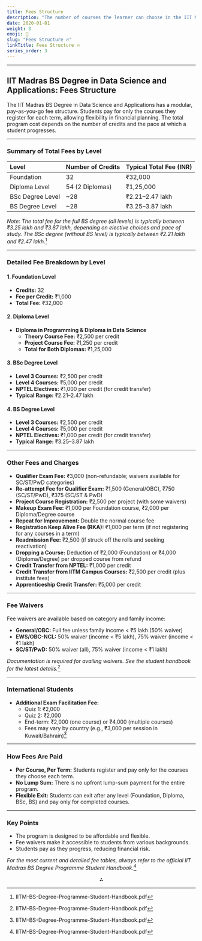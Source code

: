 ```yaml
---
title: Fees Structure
description: "The number of courses the learner can choose in the IIT Madras BS in Data Science and Applications."
date: 2020-01-01
weight: 3
emoji: 💸
slug: "Fees Structure 🔥"
linkTitle: Fees Structure 🔥
series_order: 3
---
```


---

## IIT Madras BS Degree in Data Science and Applications: Fees Structure

The IIT Madras BS Degree in Data Science and Applications has a modular, pay-as-you-go fee structure. Students pay for only the courses they register for each term, allowing flexibility in financial planning. The total program cost depends on the number of credits and the pace at which a student progresses.

---

### **Summary of Total Fees by Level**

| Level | Number of Credits | Typical Total Fee (INR) |
| :-- | :-- | :-- |
| Foundation | 32 | ₹32,000 |
| Diploma Level | 54 (2 Diplomas) | ₹1,25,000 |
| BSc Degree Level | ~28 | ₹2.21–2.47 lakh |
| BS Degree Level | ~28 | ₹3.25–3.87 lakh |

*Note: The total fee for the full BS degree (all levels) is typically between ₹3.25 lakh and ₹3.87 lakh, depending on elective choices and pace of study. The BSc degree (without BS level) is typically between ₹2.21 lakh and ₹2.47 lakh.*[^1]

---

### **Detailed Fee Breakdown by Level**

#### **1. Foundation Level**

- **Credits:** 32
- **Fee per Credit:** ₹1,000
- **Total Fee:** ₹32,000


#### **2. Diploma Level**

- **Diploma in Programming \& Diploma in Data Science**
    - **Theory Course Fee:** ₹2,500 per credit
    - **Project Course Fee:** ₹1,250 per credit
    - **Total for Both Diplomas:** ₹1,25,000


#### **3. BSc Degree Level**

- **Level 3 Courses:** ₹2,500 per credit
- **Level 4 Courses:** ₹5,000 per credit
- **NPTEL Electives:** ₹1,000 per credit (for credit transfer)
- **Typical Range:** ₹2.21–2.47 lakh


#### **4. BS Degree Level**

- **Level 3 Courses:** ₹2,500 per credit
- **Level 4 Courses:** ₹5,000 per credit
- **NPTEL Electives:** ₹1,000 per credit (for credit transfer)
- **Typical Range:** ₹3.25–3.87 lakh

---

### **Other Fees and Charges**

- **Qualifier Exam Fee:** ₹3,000 (non-refundable; waivers available for SC/ST/PwD categories)
- **Re-attempt Fee for Qualifier Exam:** ₹1,500 (General/OBC), ₹750 (SC/ST/PwD), ₹375 (SC/ST \& PwD)
- **Project Course Registration:** ₹2,500 per project (with some waivers)
- **Makeup Exam Fee:** ₹1,000 per Foundation course, ₹2,000 per Diploma/Degree course
- **Repeat for Improvement:** Double the normal course fee
- **Registration Keep Alive Fee (RKA):** ₹1,000 per term (if not registering for any courses in a term)
- **Readmission Fee:** ₹2,500 (if struck off the rolls and seeking reactivation)
- **Dropping a Course:** Deduction of ₹2,000 (Foundation) or ₹4,000 (Diploma/Degree) per dropped course from refund
- **Credit Transfer from NPTEL:** ₹1,000 per credit
- **Credit Transfer from IITM Campus Courses:** ₹2,500 per credit (plus institute fees)
- **Apprenticeship Credit Transfer:** ₹5,000 per credit

---

### **Fee Waivers**

Fee waivers are available based on category and family income:

- **General/OBC:** Full fee unless family income < ₹5 lakh (50% waiver)
- **EWS/OBC-NCL:** 50% waiver (income < ₹5 lakh), 75% waiver (income < ₹1 lakh)
- **SC/ST/PwD:** 50% waiver (all), 75% waiver (income < ₹1 lakh)

*Documentation is required for availing waivers. See the student handbook for the latest details.*[^1]

---

### **International Students**

- **Additional Exam Facilitation Fee:**
    - Quiz 1: ₹2,000
    - Quiz 2: ₹2,000
    - End-term: ₹2,000 (one course) or ₹4,000 (multiple courses)
    - Fees may vary by country (e.g., ₹3,000 per session in Kuwait/Bahrain)[^1]

---

### **How Fees Are Paid**

- **Per Course, Per Term:** Students register and pay only for the courses they choose each term.
- **No Lump Sum:** There is no upfront lump-sum payment for the entire program.
- **Flexible Exit:** Students can exit after any level (Foundation, Diploma, BSc, BS) and pay only for completed courses.

---

### **Key Points**

- The program is designed to be affordable and flexible.
- Fee waivers make it accessible to students from various backgrounds.
- Students pay as they progress, reducing financial risk.

*For the most current and detailed fee tables, always refer to the official IIT Madras BS Degree Programme Student Handbook.*[^1]

<div style="text-align: center">⁂</div>

[^1]: IITM-BS-Degree-Programme-Student-Handbook.pdf

[^2]: M1_VOL3_GRAPHTHEORY.pdf

[^3]: M1_VOL1_SETS-FUNCTIONS.pdf

[^4]: M1_VOL2_CALCULUS.pdf

[^5]: https://study.iitm.ac.in/ds/academics.html

[^6]: https://www.youtube.com/watch?v=MRwvBDSMvqk

[^7]: https://collegedunia.com/courses/data-science/iit-madras-data-science-courses

[^8]: https://joyofgiving.alumni.iitm.ac.in/projects/general-fund/iit-madras-online-bsc-degree-program-in-programming-and-data-science

[^9]: https://onlinedegree.iitm.ac.in

[^10]: https://www.youtube.com/watch?v=XGqtcR--U1w

[^11]: https://diploma.iitm.ac.in

[^12]: https://www.youtube.com/watch?v=4F6YOIQlwdI

[^13]: https://www.shiksha.com/college/iit-madras-indian-institute-of-technology-adyar-chennai-3031/course-online-b-sc-in-data-science-and-applications-709501

[^14]: https://www.shiksha.com/college/iit-madras-indian-institute-of-technology-adyar-chennai-3031/courses/bsc-bc

